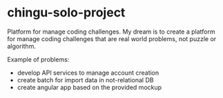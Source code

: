 # chingu-solo-project


Platform for manage coding challenges.
My dream is to create a platform for manage coding challenges that are real world problems, not puzzle or algorithm.

Example of problems:
- develop API services to manage account creation
- create batch for import data in not-relational DB
- create angular app based on the provided mockup
